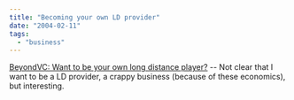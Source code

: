 ```yaml
---
title: "Becoming your own LD provider"
date: "2004-02-11"
tags: 
  - "business"
---
```


[BeyondVC: Want to be your own long distance player?](http://www.beyondvc.com/2004/02/want_to_be_your.html "BeyondVC: Want to be your own long distance player?") -- Not clear that I want to be a LD provider, a crappy business (because of these economics), but interesting.
